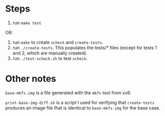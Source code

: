 # Steps
1. run `make test`

OR:

1. run `make` to create `xcheck` and `create-tests`.
2. run `./create-tests`. This populates the tests/\* files (except for tests 1 and 2, which are manually created).
3. run `./test-xcheck.sh` to test `xcheck`.


# Other notes
`base-mkfs.img` is a file generated with the `mkfs` tool from xv6.

`print-base-img-diff.sh` is a script I used for verifying that `create-tests` 
produces an image file that is identical to `base-mkfs.img` for the base case.

